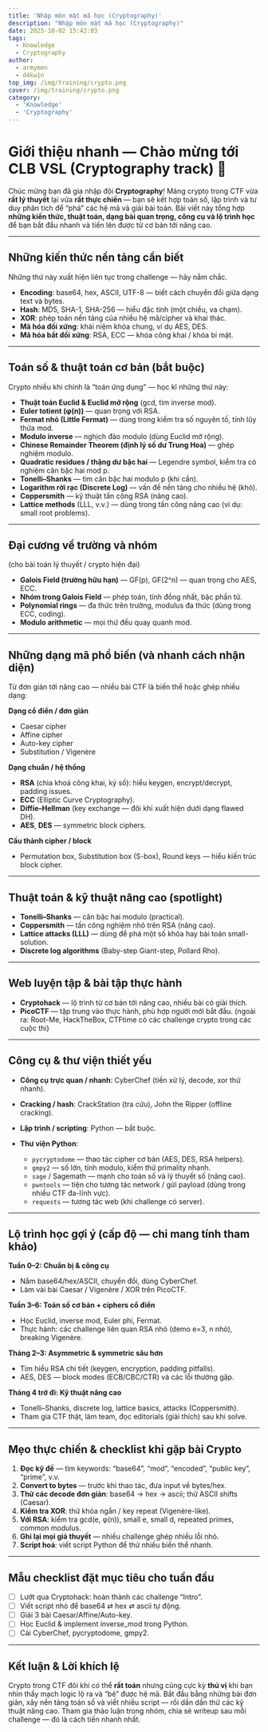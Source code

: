 ```yaml
---
title: 'Nhập môn mật mã học (Cryptography)'
description: "Nhập môn mật mã học (Cryptography)"
date: 2025-10-02 15:43:03
tags:
  - Knowledge
  - Cryptography
author:
  - armymen
  - d4kw1n
top_img: /img/training/crypto.png
cover: /img/training/crypto.png
category: 
  - 'Knowledge'
  - 'Cryptography'
---
```


# Giới thiệu nhanh — Chào mừng tới CLB VSL (Cryptography track) 🎉

Chúc mừng bạn đã gia nhập đội **Cryptography**! Mảng crypto trong CTF vừa **rất lý thuyết** lại vừa **rất thực chiến** — bạn sẽ kết hợp toán số, lập trình và tư duy phân tích để “phá” các hệ mã và giải bài toán. Bài viết này tổng hợp **những kiến thức, thuật toán, dạng bài quan trọng, công cụ và lộ trình học** để bạn bắt đầu nhanh và tiến lên được từ cơ bản tới nâng cao.

---

## Những kiến thức nền tảng cần biết

Những thứ này xuất hiện liên tục trong challenge — hãy nắm chắc.

* **Encoding**: base64, hex, ASCII, UTF-8 — biết cách chuyển đổi giữa dạng text và bytes.
* **Hash**: MD5, SHA-1, SHA-256 — hiểu đặc tính (một chiều, va chạm).
* **XOR**: phép toán nền tảng của nhiều hệ mã/cipher và khai thác.
* **Mã hóa đối xứng**: khái niệm khóa chung, ví dụ AES, DES.
* **Mã hóa bất đối xứng**: RSA, ECC — khóa công khai / khóa bí mật.

---

## Toán số & thuật toán cơ bản (bắt buộc)

Crypto nhiều khi chính là “toán ứng dụng” — học kĩ những thứ này:

* **Thuật toán Euclid & Euclid mở rộng** (gcd, tìm inverse mod).
* **Euler totient (φ(n))** — quan trọng với RSA.
* **Fermat nhỏ (Little Fermat)** — dùng trong kiểm tra số nguyên tố, tính lũy thừa mod.
* **Modulo inverse** — nghịch đảo modulo (dùng Euclid mở rộng).
* **Chinese Remainder Theorem (định lý số dư Trung Hoa)** — ghép nghiệm modulo.
* **Quadratic residues / thặng dư bậc hai** — Legendre symbol, kiểm tra có nghiệm căn bậc hai mod p.
* **Tonelli–Shanks** — tìm căn bậc hai modulo p (khi cần).
* **Logarithm rời rạc (Discrete Log)** — vấn đề nền tảng cho nhiều hệ (khó).
* **Coppersmith** — kỹ thuật tấn công RSA (nâng cao).
* **Lattice methods** (LLL, v.v.) — dùng trong tấn công nâng cao (ví dụ: small root problems).

---

## Đại cương về trường và nhóm

(cho bài toán lý thuyết / crypto hiện đại)

* **Galois Field (trường hữu hạn)** — GF(p), GF(2^n) — quan trọng cho AES, ECC.
* **Nhóm trong Galois Field** — phép toán, tính đồng nhất, bậc phần tử.
* **Polynomial rings** — đa thức trên trường, modulus đa thức (dùng trong ECC, coding).
* **Modulo arithmetic** — mọi thứ đều quay quanh mod.

---

## Những dạng mã phổ biến (và nhanh cách nhận diện)

Từ đơn giản tới nâng cao — nhiều bài CTF là biến thể hoặc ghép nhiều dạng:

**Dạng cổ điển / đơn giản**

* Caesar cipher
* Affine cipher
* Auto-key cipher
* Substitution / Vigenère

**Dạng chuẩn / hệ thống**

* **RSA** (chìa khoá công khai, ký số): hiểu keygen, encrypt/decrypt, padding issues.
* **ECC** (Elliptic Curve Cryptography).
* **Diffie–Hellman** (key exchange — đôi khi xuất hiện dưới dạng flawed DH).
* **AES**, **DES** — symmetric block ciphers.

**Cấu thành cipher / block**

* Permutation box, Substitution box (S-box), Round keys — hiểu kiến trúc block cipher.

---

## Thuật toán & kỹ thuật nâng cao (spotlight)

* **Tonelli–Shanks** — căn bậc hai modulo (practical).
* **Coppersmith** — tấn công nghiệm nhỏ trên RSA (nâng cao).
* **Lattice attacks (LLL)** — dùng để phá một số khóa hay bài toán small-solution.
* **Discrete log algorithms** (Baby-step Giant-step, Pollard Rho).

---

## Web luyện tập & bài tập thực hành

* **Cryptohack** — lộ trình từ cơ bản tới nâng cao, nhiều bài có giải thích.
* **PicoCTF** — tập trung vào thực hành, phù hợp người mới bắt đầu.
  (ngoài ra: Root-Me, HackTheBox, CTFtime có các challenge crypto trong các cuộc thi)

---

## Công cụ & thư viện thiết yếu

* **Công cụ trực quan / nhanh**: CyberChef (tiền xử lý, decode, xor thử nhanh).
* **Cracking / hash**: CrackStation (tra cứu), John the Ripper (offline cracking).
* **Lập trình / scripting**: Python — bắt buộc.
* **Thư viện Python**:

  * `pycryptodome` — thao tác cipher cơ bản (AES, DES, RSA helpers).
  * `gmpy2` — số lớn, tính modulo, kiểm thử primality nhanh.
  * `sage` / Sagemath — mạnh cho toán số và lý thuyết số (nâng cao).
  * `pwntools` — tiện cho tương tác network / gửi payload (dùng trong nhiều CTF đa-lĩnh vực).
  * `requests` — tương tác web (khi challenge có server).

---

## Lộ trình học gợi ý (cấp độ — chỉ mang tính tham khảo)

**Tuần 0–2: Chuẩn bị & công cụ**

* Nắm base64/hex/ASCII, chuyển đổi, dùng CyberChef.
* Làm vài bài Caesar / Vigenère / XOR trên PicoCTF.

**Tuần 3–6: Toán số cơ bản + ciphers cổ điển**

* Học Euclid, inverse mod, Euler phi, Fermat.
* Thực hành: các challenge liên quan RSA nhỏ (demo e=3, n nhỏ), breaking Vigenère.

**Tháng 2–3: Asymmetric & symmetric sâu hơn**

* Tìm hiểu RSA chi tiết (keygen, encryption, padding pitfalls).
* AES, DES — block modes (ECB/CBC/CTR) và các lỗi thường gặp.

**Tháng 4 trở đi: Kỹ thuật nâng cao**

* Tonelli–Shanks, discrete log, lattice basics, attacks (Coppersmith).
* Tham gia CTF thật, làm team, đọc editorials (giải thích) sau khi solve.

---

## Mẹo thực chiến & checklist khi gặp bài Crypto

1. **Đọc kỹ đề** — tìm keywords: “base64”, “mod”, “encoded”, “public key”, “prime”, v.v.
2. **Convert to bytes** — trước khi thao tác, đưa input về bytes/hex.
3. **Thử các decode đơn giản**: base64 → hex → ascii; thử ASCII shifts (Caesar).
4. **Kiểm tra XOR**: thử khóa ngắn / key repeat (Vigenère-like).
5. **Với RSA**: kiểm tra gcd(e, φ(n)), small e, small d, repeated primes, common modulus.
6. **Ghi lại mọi giả thuyết** — nhiều challenge ghép nhiều lỗi nhỏ.
7. **Script hoá**: viết script Python để thử nhiều biến thể nhanh.

---

## Mẫu checklist đặt mục tiêu cho tuần đầu

* [ ] Lướt qua Cryptohack: hoàn thành các challenge “Intro”.
* [ ] Viết script nhỏ để base64 ⇄ hex ⇄ ascii tự động.
* [ ] Giải 3 bài Caesar/Affine/Auto-key.
* [ ] Học Euclid & implement inverse_mod trong Python.
* [ ] Cài CyberChef, pycryptodome, gmpy2.

---

## Kết luận & Lời khích lệ

Crypto trong CTF đôi khi có thể **rất toán** nhưng cũng cực kỳ **thú vị** khi bạn nhìn thấy mạch logic lộ ra và “bẻ” được hệ mã. Bắt đầu bằng những bài đơn giản, xây nền tảng toán số và viết nhiều script — rồi dần dần thử các kỹ thuật nâng cao. Tham gia thảo luận trong nhóm, chia sẻ writeup sau mỗi challenge — đó là cách tiến nhanh nhất.
